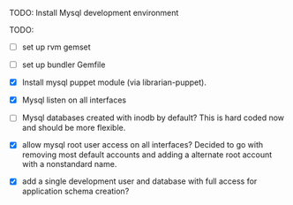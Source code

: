 TODO: Install Mysql development environment

TODO:
- [ ] set up rvm gemset
- [ ] set up bundler Gemfile
- [x] Install mysql puppet module (via librarian-puppet).
- [x] Mysql listen on all interfaces
- [ ] Mysql databases created with inodb by default? This is hard coded now and should be more flexible.

- [x] allow mysql root user access on all interfaces? Decided to go with removing most default accounts and adding a alternate root account with a nonstandard name.
- [x] add a single development user and database with full access for application schema creation?
